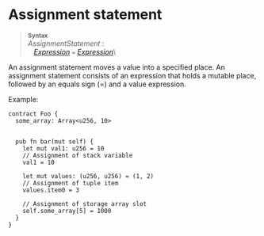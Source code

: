 # Assignment statement


> **<sup>Syntax</sup>**\
> _AssignmentStatement_ :\
> &nbsp;&nbsp; [_Expression_] `=` [_Expression_]\

An assignment statement moves a value into a specified place. An assignment statement consists of an expression that holds a mutable place, followed by an equals sign (=) and a value expression.

Example:

```fe
contract Foo {
  some_array: Array<u256, 10>


  pub fn bar(mut self) {
    let mut val1: u256 = 10
    // Assignment of stack variable
    val1 = 10

    let mut values: (u256, u256) = (1, 2)
    // Assignment of tuple item
    values.item0 = 3

    // Assignment of storage array slot
    self.some_array[5] = 1000
  }
}
```

[_Expression_]: ../expressions/index.md
